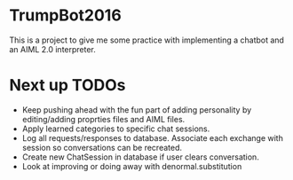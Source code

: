 # TrumpBot2016

This is a project to give me some practice with implementing a chatbot 
and an AIML 2.0 interpreter.

# Next up TODOs

- Keep pushing ahead with the fun part of adding personality by editing/adding proprties files and AIML files.
- Apply learned categories to specific chat sessions.
- Log all requests/responses to database. Associate each exchange with session so conversations can be recreated.
- Create new ChatSession in database if user clears conversation.
- Look at improving or doing away with denormal.substitution
